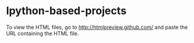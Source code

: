# Ipython-based-projects
To view the HTML files, go to http://htmlpreview.github.com/ and paste the URL containing the HTML file.
